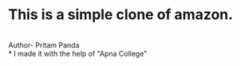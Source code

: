 # This is a simple clone of amazon.
<br>
Author- Pritam Panda
<br> * I made it with the help of "Apna College"